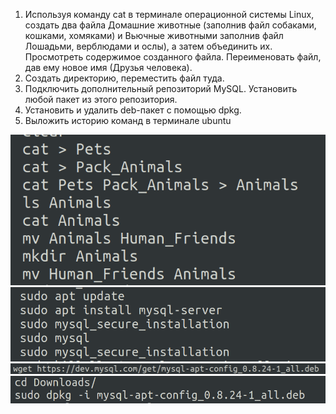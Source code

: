 1. Используя команду cat в терминале операционной системы Linux, создать два файла Домашние животные (заполнив файл собаками, кошками, хомяками) и Вьючные животными заполнив файл Лошадьми, верблюдами и ослы), а затем объединить их. Просмотреть содержимое созданного файла. Переименовать файл, дав ему новое имя (Друзья человека).
2. Создать директорию, переместить файл туда.
3. Подключить дополнительный репозиторий MySQL. Установить любой пакет из этого репозитория.
4. Установить и удалить deb-пакет с помощью dpkg. 
5. Выложить историю команд в терминале ubuntu

![ScreenShot](https://github.com/yuriynemchikov/GB-Final-Work/blob/gb1_2/imgs/Screen%20Shot%202023-01-18%20at%2012.26.48.png)
![ScreenShot2](https://github.com/yuriynemchikov/GB-Final-Work/blob/gb1_2/imgs/Screen%20Shot%202023-01-18%20at%2012.27.28.png)
![ScreenShot3](https://github.com/yuriynemchikov/GB-Final-Work/blob/gb1_3/imgs/Screen%20Shot%202023-01-20%20at%2017.51.04.png)
![ScreenShot4](https://github.com/yuriynemchikov/GB-Final-Work/blob/gb1_3/imgs/Screen%20Shot%202023-01-20%20at%2017.51.14.png)


